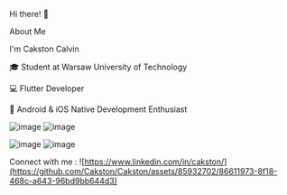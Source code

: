 Hi there! 👋

About Me

I'm Cakston Calvin 

🎓 Student at Warsaw University of Technology

💻 Flutter Developer

📱 Android & iOS Native Development Enthusiast
 

![image](https://github.com/Cakston/Cakston/assets/85932702/95fb5977-8255-4074-8cc3-e7299a3bf67a)  ![image](https://github.com/Cakston/Cakston/assets/85932702/9815a109-012d-4f89-ae70-20ce8d75cc5b)

![image](https://github.com/Cakston/Cakston/assets/85932702/2a0d53ff-cc9b-45cc-9960-98d09e2d0088)  ![image](https://github.com/Cakston/Cakston/assets/85932702/c03d8201-cd99-4283-8f41-da0ad1d9ed0f)




Connect with me : ![https://www.linkedin.com/in/cakston/](https://github.com/Cakston/Cakston/assets/85932702/86611973-8f18-468c-a643-96bd9bb644d3)
